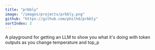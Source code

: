 ```yaml
---
title: "prbbly"
image: "/images/projects/prbbly.png"
github: "https://github.com/philhd/prbbly"
sortIndex: 3
---
```


A playground for getting an LLM to show you what it's doing with token outputs as you change temperature and top_p